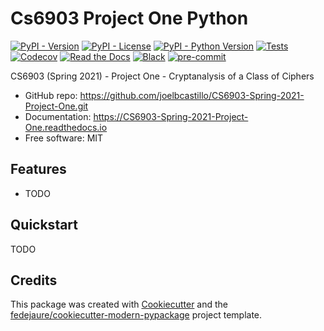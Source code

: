 
# Cs6903 Project One Python


[![PyPI - Version](https://img.shields.io/pypi/v/CS6903-Spring-2021-Project-One.svg)](https://pypi.python.org/pypi/CS6903-Spring-2021-Project-One)
[![PyPI - License](https://img.shields.io/pypi/l/CS6903-Spring-2021-Project-One.svg)](https://pypi.python.org/pypi/CS6903-Spring-2021-Project-One)
[![PyPI - Python Version](https://img.shields.io/pypi/pyversions/CS6903-Spring-2021-Project-One.svg)](https://pypi.python.org/pypi/CS6903-Spring-2021-Project-One)
[![Tests](https://github.com/joelbcastillo/CS6903-Spring-2021-Project-One/workflows/tests/badge.svg)](https://github.com/joelbcastillo/CS6903-Spring-2021-Project-One/actions?workflow=tests)
[![Codecov](https://codecov.io/gh/joelbcastillo/CS6903-Spring-2021-Project-One/branch/main/graph/badge.svg)](https://codecov.io/gh/joelbcastillo/CS6903-Spring-2021-Project-One)
[![Read the Docs](https://readthedocs.org/projects/CS6903-Spring-2021-Project-One/badge/)](https://CS6903-Spring-2021-Project-One.readthedocs.io/)
[![Black](https://img.shields.io/badge/code%20style-black-000000.svg)](https://github.com/psf/black)
[![pre-commit](https://img.shields.io/badge/pre--commit-enabled-brightgreen?logo=pre-commit&logoColor=white)](https://github.com/pre-commit/pre-commit)


CS6903 (Spring 2021) - Project One - Cryptanalysis of a Class of Ciphers


* GitHub repo: <https://github.com/joelbcastillo/CS6903-Spring-2021-Project-One.git>
* Documentation: <https://CS6903-Spring-2021-Project-One.readthedocs.io>
* Free software: MIT


## Features

* TODO

## Quickstart

TODO

## Credits

This package was created with [Cookiecutter][cookiecutter] and the [fedejaure/cookiecutter-modern-pypackage][cookiecutter-modern-pypackage] project template.

[cookiecutter]: https://github.com/cookiecutter/cookiecutter
[cookiecutter-modern-pypackage]: https://github.com/fedejaure/cookiecutter-modern-pypackage

